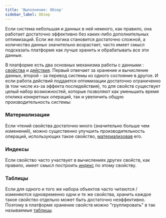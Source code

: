 ```yaml
---
title: 'Выполнение: Обзор'
sidebar_label: Обзор
---
```


Если система небольшая и данных в ней немного, как правило, она работает достаточно эффективно без каких-либо дополнительных оптимизаций. Если же логика становится достаточно сложной, а количество данных значительно возрастает, часто имеет смысл подсказать платформе как лучше хранить и обрабатывать все эти данные.

В платформе есть два основных механизма работы с данными : [свойства](Properties.md) и [действия](Actions.md). Первый отвечает за хранение и вычисление данных, второй - за перевод системы из одного состояние в другое. И если работа действий поддается оптимизации достаточно ограниченно (в том числе из-за эффекта последействия), то для свойств существует целый набор возможностей, которые позволяют как уменьшить время отклика конкретных операций, так и увеличить общую производительность системы:

### Материализации

Если чтений свойства достаточно много (значительно больше чем изменений), можно существенно улучшить производительность операций, использующих такое свойство, [материализовав](Materializations.md) его.

### Индексы

Если свойство часто участвует в вычислениях других свойств, как правило, имеет смысл построить [индекс](Indexes.md) по этому свойству.

### Таблицы

Если для одного и того же набора объектов часто читаются / изменяются одновременно одни и те же свойства, хранить каждое такое свойство отдельно может быть достаточно неэффективно. Поэтому в платформе хранение свойств можно "группировать" в так называемые [таблицы](Tables.md).

 
